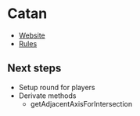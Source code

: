 # Catan

- [Website](http://www.catan.com/)
- [Rules](http://www.catan.com/en/download/?SoC_rv_Rules_091907.pdf)

## Next steps

- Setup round for players
- Derivate methods
  - getAdjacentAxisForIntersection
